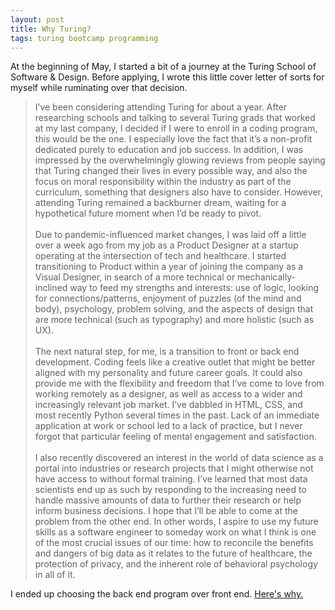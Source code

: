 ```yaml
---
layout: post
title: Why Turing?
tags: turing bootcamp programming 
---
```


At the beginning of May, I started a bit of a journey at the Turing School of Software & Design. Before applying, I wrote this little cover letter of sorts for myself while ruminating over that decision.

> I’ve been considering attending Turing for about a year. After researching schools and talking to several Turing grads that worked at my last company, I decided if I were to enroll in a coding program, this would be the one. I especially love the fact that it’s a non-profit dedicated purely to education and job success. In addition, I was impressed by the overwhelmingly glowing reviews from people saying that Turing changed their lives in every possible way, and also the focus on moral responsibility within the industry as part of the curriculum, something that designers also have to consider. However, attending Turing remained a backburner dream, waiting for a hypothetical future moment when I’d be ready to pivot.<br>
<br>Due to pandemic-influenced market changes, I was laid off a little over a week ago from my job as a Product Designer at a startup operating at the intersection of tech and healthcare. I started transitioning to Product within a year of joining the company as a Visual Designer, in search of a more technical or mechanically-inclined way to feed my strengths and interests: use of logic, looking for connections/patterns, enjoyment of puzzles (of the mind and body), psychology, problem solving, and the aspects of design that are more technical (such as typography) and more holistic (such as UX).
<br><br>The next natural step, for me, is a transition to front or back end development. Coding feels like a creative outlet that might be better aligned with my personality and future career goals. It could also provide me with the flexibility and freedom that I’ve come to love from working remotely as a designer, as well as access to a wider and increasingly relevant job market. I’ve dabbled in HTML, CSS, and most recently Python several times in the past. Lack of an immediate application at work or school led to a lack of practice, but I never forgot that particular feeling of mental engagement and satisfaction.
<br><br>I also recently discovered an interest in the world of data science as a portal into industries or research projects that I might otherwise not have access to without formal training. I’ve learned that most data scientists end up as such by responding to the increasing need to handle massive amounts of data to further their research or help inform business decisions. I hope that I’ll be able to come at the problem from the other end. In other words, I aspire to use my future skills as a software engineer to someday work on what I think is one of the most crucial issues of our time: how to reconcile the benefits and dangers of big data as it relates to the future of healthcare, the protection of privacy, and the inherent role of behavioral psychology in all of it.

I ended up choosing the back end program over front end. [Here's why.]()

